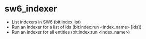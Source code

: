 # sw6_indexer
- List indexers in SW6 (bit:index:list)
- Run an indexer for a list of ids (bit:index:run <index_name> [ids])
- Run an indexer for all entities (bit:index:run <index_name>)
